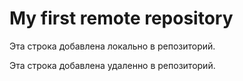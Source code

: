 # My first remote repository

Эта строка добавлена локально в репозиторий.

Эта строка добавлена удаленно в репозиторий.
